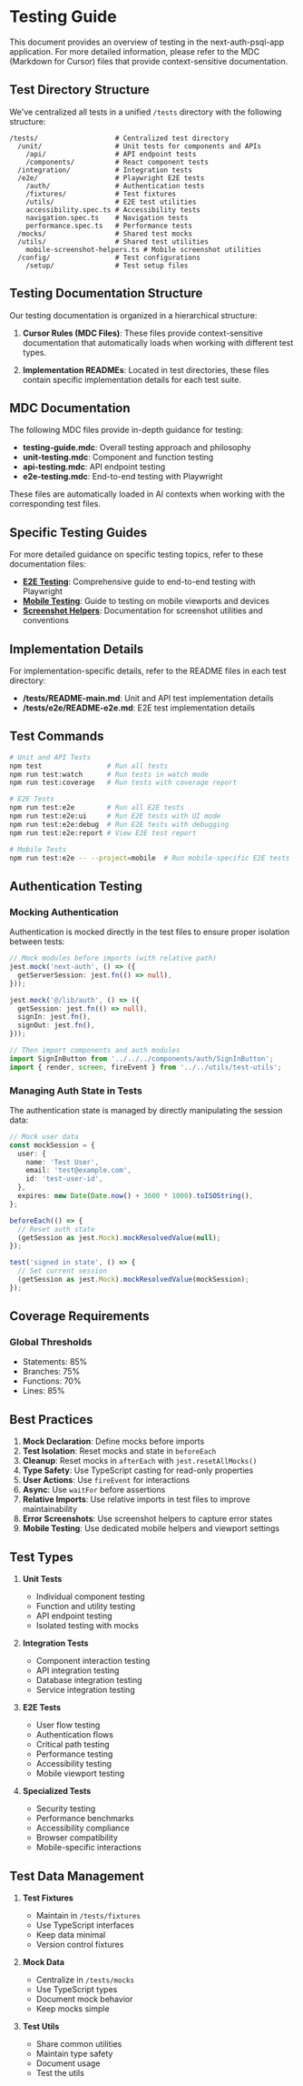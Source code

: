# Testing Guide

This document provides an overview of testing in the next-auth-psql-app application. For more detailed information, please refer to the MDC (Markdown for Cursor) files that provide context-sensitive documentation.

## Test Directory Structure

We've centralized all tests in a unified `/tests` directory with the following structure:

```
/tests/                   # Centralized test directory
  /unit/                  # Unit tests for components and APIs
    /api/                 # API endpoint tests
    /components/          # React component tests
  /integration/           # Integration tests
  /e2e/                   # Playwright E2E tests
    /auth/                # Authentication tests
    /fixtures/            # Test fixtures
    /utils/               # E2E test utilities
    accessibility.spec.ts # Accessibility tests
    navigation.spec.ts    # Navigation tests
    performance.spec.ts   # Performance tests
  /mocks/                 # Shared test mocks
  /utils/                 # Shared test utilities
    mobile-screenshot-helpers.ts # Mobile screenshot utilities
  /config/                # Test configurations
    /setup/               # Test setup files
```

## Testing Documentation Structure

Our testing documentation is organized in a hierarchical structure:

1. **Cursor Rules (MDC Files)**: These files provide context-sensitive documentation that automatically loads when working with different test types.

2. **Implementation READMEs**: Located in test directories, these files contain specific implementation details for each test suite.

## MDC Documentation

The following MDC files provide in-depth guidance for testing:

- **testing-guide.mdc**: Overall testing approach and philosophy
- **unit-testing.mdc**: Component and function testing
- **api-testing.mdc**: API endpoint testing
- **e2e-testing.mdc**: End-to-end testing with Playwright

These files are automatically loaded in AI contexts when working with the corresponding test files.

## Specific Testing Guides

For more detailed guidance on specific testing topics, refer to these documentation files:

- **[E2E Testing](./e2e-testing.md)**: Comprehensive guide to end-to-end testing with Playwright
- **[Mobile Testing](./mobile-testing.md)**: Guide to testing on mobile viewports and devices
- **[Screenshot Helpers](./screenshot-helpers.md)**: Documentation for screenshot utilities and conventions

## Implementation Details

For implementation-specific details, refer to the README files in each test directory:

- **/tests/README-main.md**: Unit and API test implementation details
- **/tests/e2e/README-e2e.md**: E2E test implementation details

## Test Commands

```bash
# Unit and API Tests
npm test                # Run all tests
npm run test:watch      # Run tests in watch mode
npm run test:coverage   # Run tests with coverage report

# E2E Tests
npm run test:e2e        # Run all E2E tests
npm run test:e2e:ui     # Run E2E tests with UI mode
npm run test:e2e:debug  # Run E2E tests with debugging
npm run test:e2e:report # View E2E test report

# Mobile Tests
npm run test:e2e -- --project=mobile  # Run mobile-specific E2E tests
```

## Authentication Testing

### Mocking Authentication

Authentication is mocked directly in the test files to ensure proper isolation between tests:

```typescript
// Mock modules before imports (with relative path)
jest.mock('next-auth', () => ({
  getServerSession: jest.fn(() => null),
}));

jest.mock('@/lib/auth', () => ({
  getSession: jest.fn(() => null),
  signIn: jest.fn(),
  signOut: jest.fn(),
}));

// Then import components and auth modules
import SignInButton from '../../../components/auth/SignInButton';
import { render, screen, fireEvent } from '../../utils/test-utils';
```

### Managing Auth State in Tests

The authentication state is managed by directly manipulating the session data:

```typescript
// Mock user data
const mockSession = {
  user: {
    name: 'Test User',
    email: 'test@example.com',
    id: 'test-user-id',
  },
  expires: new Date(Date.now() + 3600 * 1000).toISOString(),
};

beforeEach(() => {
  // Reset auth state
  (getSession as jest.Mock).mockResolvedValue(null);
});

test('signed in state', () => {
  // Set current session
  (getSession as jest.Mock).mockResolvedValue(mockSession);
});
```

## Coverage Requirements

### Global Thresholds

- Statements: 85%
- Branches: 75%
- Functions: 70%
- Lines: 85%

## Best Practices

1. **Mock Declaration**: Define mocks before imports
2. **Test Isolation**: Reset mocks and state in `beforeEach`
3. **Cleanup**: Reset mocks in `afterEach` with `jest.resetAllMocks()`
4. **Type Safety**: Use TypeScript casting for read-only properties
5. **User Actions**: Use `fireEvent` for interactions
6. **Async**: Use `waitFor` before assertions
7. **Relative Imports**: Use relative imports in test files to improve maintainability
8. **Error Screenshots**: Use screenshot helpers to capture error states
9. **Mobile Testing**: Use dedicated mobile helpers and viewport settings

## Test Types

1. **Unit Tests**

   - Individual component testing
   - Function and utility testing
   - API endpoint testing
   - Isolated testing with mocks

2. **Integration Tests**

   - Component interaction testing
   - API integration testing
   - Database integration testing
   - Service integration testing

3. **E2E Tests**

   - User flow testing
   - Authentication flows
   - Critical path testing
   - Performance testing
   - Accessibility testing
   - Mobile viewport testing

4. **Specialized Tests**
   - Security testing
   - Performance benchmarks
   - Accessibility compliance
   - Browser compatibility
   - Mobile-specific interactions

## Test Data Management

1. **Test Fixtures**

   - Maintain in `/tests/fixtures`
   - Use TypeScript interfaces
   - Keep data minimal
   - Version control fixtures

2. **Mock Data**

   - Centralize in `/tests/mocks`
   - Use TypeScript types
   - Document mock behavior
   - Keep mocks simple

3. **Test Utils**
   - Share common utilities
   - Maintain type safety
   - Document usage
   - Test the utils
